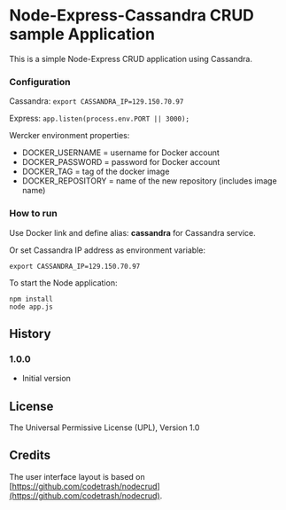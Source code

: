

# Node-Express-Cassandra CRUD sample Application

This is a simple Node-Express CRUD application using Cassandra.

### Configuration

Cassandra: `export CASSANDRA_IP=129.150.70.97`

Express: `app.listen(process.env.PORT || 3000);`

Wercker environment properties:

+ DOCKER\_USERNAME = username for Docker account
+ DOCKER\_PASSWORD = password for Docker account
+ DOCKER\_TAG = tag of the docker image
+ DOCKER\_REPOSITORY = name of the new repository (includes image name)

### How to run

Use Docker link and define alias: **cassandra** for Cassandra service.

Or set Cassandra IP address as environment variable:

	export CASSANDRA_IP=129.150.70.97

To start the Node application:

	npm install
	node app.js

## History

### 1.0.0

- Initial version

## License

The Universal Permissive License (UPL), Version 1.0

## Credits

The user interface layout is based on
[https://github.com/codetrash/nodecrud](https://github.com/codetrash/nodecrud).
